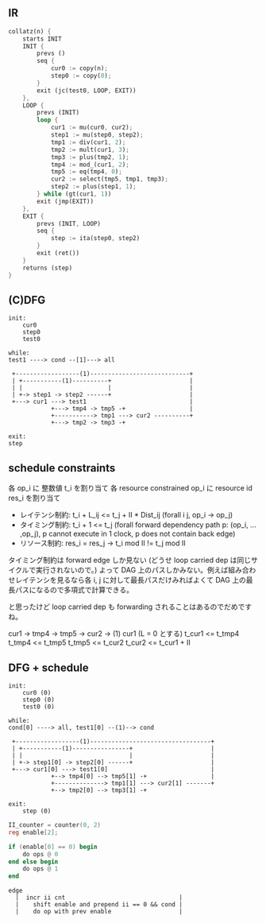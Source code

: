 ## IR

```rust
collatz(n) {
    starts INIT
    INIT {
        prevs ()
        seq {
            cur0 := copy(n);
            step0 := copy(0);
        }
        exit (jc(test0, LOOP, EXIT))
    },
    LOOP {
        prevs (INIT)
        loop {
            cur1 := mu(cur0, cur2);
            step1 := mu(step0, step2);
            tmp1 := div(cur1, 2);
            tmp2 := mult(cur1, 3);
            tmp3 := plus(tmp2, 1);
            tmp4 := mod_(cur1, 2);
            tmp5 := eq(tmp4, 0);
            cur2 := select(tmp5, tmp1, tmp3);
            step2 := plus(step1, 1);
        } while (gt(cur1, 1))
        exit (jmp(EXIT))
    },
    EXIT {
        prevs (INIT, LOOP)
        seq {
            step := ita(step0, step2)
        }
        exit (ret())
    }
    returns (step)
}
```

## (C)DFG
```
init:
    cur0
    step0
    test0

while:
test1 ----> cond --[1]---> all

 +------------------(1)----------------------------+
 | +-----------(1)----------+                      |
 | |                        |                      |
 | +-> step1 -> step2 ------+                      |
 +---> cur1 ---> test1                             |
            +---> tmp4 -> tmp5 -+                  |
            +-----------> tmp1 ---> cur2 ----------+
            +---> tmp2 -> tmp3 -+

exit:
step
```

## schedule constraints

各 op_i に 整数値 t_i を割り当て
各 resource constrained op_i に resource id res_i を割り当て

- レイテンシ制約: t_i + L_ij <= t_j + II * Dist_ij  (forall i j, op_i -> op_j)
- タイミング制約: t_i + 1 <= t_j (forall forward dependency path p: (op_i, ... ,op_j), p cannot execute in 1 clock, p does not contain back edge)
- リソース制約: res_i = res_j -> t_i mod II != t_j mod II

 タイミング制約は forward edge しか見ない (どうせ loop carried dep は同じサイクルで実行されないので。) よって DAG 上のパスしかみない。例えば組み合わせレイテンシを見るなら各 i, j に対して最長パスだけみればよくて DAG 上の最長パスになるので多項式で計算できる。

と思ったけど loop carried dep も forwarding されることはあるのでだめですね。

cur1 -> tmp4 -> tmp5 -> cur2 -> (1) cur1
(L = 0 とする)
t_cur1 <= t_tmp4
t_tmp4 <= t_tmp5
t_tmp5 <= t_cur2
t_cur2 <= t_cur1 + II

## DFG + schedule

```
init:
    cur0 (0)
    step0 (0)
    test0 (0)

while:
cond[0] ----> all, test1[0] --(1)--> cond

 +------------------(1)----------------------------------+
 | +-----------(1)----------------+                      |
 | |                              |                      |
 | +-> step1[0] -> step2[0] ------+                      |
 +---> cur1[0] ---> test1[0]                             |
            +--> tmp4[0] --> tmp5[1] -+                  |
            +--------------> tmp1[1] ---> cur2[1] -------+
            +--> tmp2[0] --> tmp3[1] -+

exit:
    step (0)

```

```verilog
II_counter = counter(0, 2)
reg enable[2];

if (enable[0] == 0) begin
    do ops @ 0
end else begin
    do ops @ 1
end
```

```
edge
  |  incr ii cnt                                |
  |    shift enable and prepend ii == 0 && cond |
  |    do op with prev enable                   |
         
```
